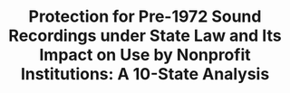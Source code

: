 ---
clir_id: pub146
layout: report
title: "Protection for Pre-1972 Sound Recordings under State Law and Its Impact on Use by Nonprofit Institutions: A 10-State Analysis"
authors: 
  - Council on Library and Information Resources
pub_date: 2009-09-01
pages: 101
isbn: 1-9323-2634-5
eric: ED509214
doi: 10.5281/zenodo.7799592
ia_path: pub146/contents/
notes: 
seo:
  type: Report
subjects: Audio Equipment, Time Perspective, Preservation, Access to Information, Court Litigation, State Legislation, Copyrights, Ownership, Nonprint Media, Crime, Laws, Content Analysis
description: "Prepared by the Program on Information Justice and Intellectual Property
Washington College of Law, American University Under the supervision of Peter Jaszi with the assistance of Nick Lewis.


This is the third of three studies of copyright and sound recordings commissioned by the National Recording Preservation Board (NRPB) in support of the congressionally mandated study of the state of audio preservation in the United States. All three studies have focused on how laws pertaining to sound recordings made before 1972 affect preservation of and access to audio recordings. As readers of the previous two studies know, sound recordings made before February 15, 1972, do not benefit from federal copyright protection. In the absence of a national law, in the late 1960s and early 1970s, individual states passed anti-piracy and other laws to protect producers of sound recordings from unauthorized duplication and sale of recordings.


In this study, Professor Peter Jaszi and students in the Program on Information Justice and Intellectual Property at American University’s Washington College of Law examine criminal and civil laws of 10 states, as well as judicial decisions and common law, pertaining to sound recordings fixed before 1972. The authors provide a brief history of the formulation of these laws and examine the laws and court cases that may determine the extent to which nonprofit institutions may preserve and disseminate pre-1972 recordings.


The other two reports in this series, both by June M. Besek, can be found on this Web site at the following links:

  * [Copyright and Related Issues Relevant to Digital Preservation and Dissemination of Unpublished Pre-1972 Sound Recordings by Libraries and Archives](https://www.clir.org/pubs/reports/pub144/)

* [Copyright Issues Relevant to Digital Preservation and Dissemination of Pre-1972 Commercial Sound Recordings by Libraries and Archives](https://www.clir.org/pubs/reports/pub135/)
"
files:
  - pub146.pdf
---